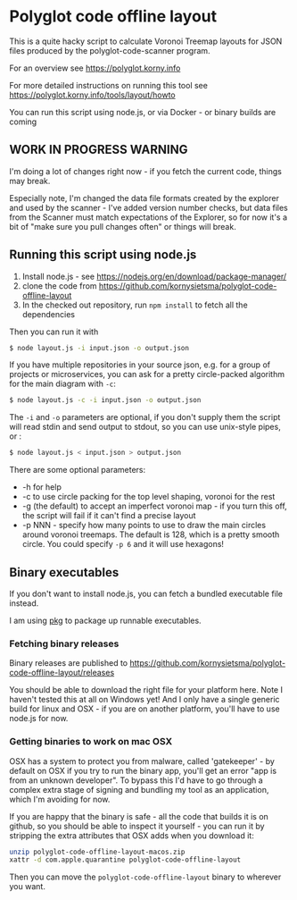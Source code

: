 # Polyglot code offline layout

This is a quite hacky script to calculate Voronoi Treemap layouts for JSON files produced by the polyglot-code-scanner program.

For an overview see <https://polyglot.korny.info>

For more detailed instructions on running this tool see <https://polyglot.korny.info/tools/layout/howto>

You can run this script using node.js, or via Docker - or binary builds are coming

## WORK IN PROGRESS WARNING

I'm doing a lot of changes right now - if you fetch the current code, things may break.

Especially note, I'm changed the data file formats created by the explorer and used by the scanner - I've added version number checks, but data files from the Scanner must match expectations of the Explorer, so for now it's a bit of "make sure you pull changes often" or things will break.


## Running this script using node.js

1. Install node.js - see https://nodejs.org/en/download/package-manager/
2. clone the code from https://github.com/kornysietsma/polyglot-code-offline-layout
3. In the checked out repository, run `npm install` to fetch all the dependencies

Then you can run it with

```sh
$ node layout.js -i input.json -o output.json
```

If you have multiple repositories in your source json, e.g. for a group of projects or microservices, you can ask for a pretty circle-packed algorithm for the main diagram with `-c`:

```sh
$ node layout.js -c -i input.json -o output.json
```

The `-i` and `-o` parameters are optional, if you don't supply them the script will read stdin and send output to stdout, so you can use unix-style pipes, or :

```sh
$ node layout.js < input.json > output.json
```

There are some optional parameters:

- -h for help
- -c to use circle packing for the top level shaping, voronoi for the rest
- -g (the default) to accept an imperfect voronoi map - if you turn this off, the script will fail if it can't find a precise layout
- -p NNN - specify how many points to use to draw the main circles around voronoi treemaps.  The default is 128, which is a pretty smooth circle.  You could specify `-p 6` and it will use hexagons!

## Binary executables

If you don't want to install node.js, you can fetch a bundled executable file instead.

I am using [pkg](https://www.npmjs.com/package/pkg) to package up runnable executables.

### Fetching binary releases

Binary releases are published to <https://github.com/kornysietsma/polyglot-code-offline-layout/releases>

You should be able to download the right file for your platform here.  Note I haven't tested this at all on Windows yet!  And I only have a single generic build for linux and OSX - if you are on another platform, you'll have to use node.js for now.

### Getting binaries to work on mac OSX

OSX has a system to protect you from malware, called 'gatekeeper' - by default on OSX if you try to run the binary app, you'll get an error "app is from an unknown developer".  To bypass this I'd have to go through a complex extra stage of signing and bundling my tool as an application, which I'm avoiding for now.

If you are happy that the binary is safe - all the code that builds it is on github, so you should be able to inspect it yourself - you can run it by stripping the extra attributes that OSX adds when you download it:

```sh
unzip polyglot-code-offline-layout-macos.zip
xattr -d com.apple.quarantine polyglot-code-offline-layout
```

Then you can move the `polyglot-code-offline-layout` binary to wherever you want.
